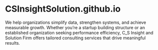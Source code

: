 # CSInsightSolution.github.io
We help organizations simplify data, strengthen systems, and achieve measurable growth. Whether you’re a startup building structure or an established organization seeking performance efficiency, C_S Insight and Solution Firm offers tailored consulting services that drive meaningful results.
